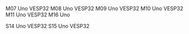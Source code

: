 M07             Uno             VESP32
M08             Uno             VESP32
M09             Uno             VESP32
M10             Uno             VESP32
M11             Uno             VESP32
M16             Uno             


S14             Uno             VESP32
S15             Uno             VESP32